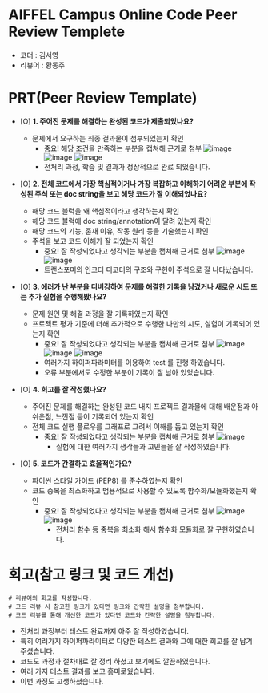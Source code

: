 # AIFFEL Campus Online Code Peer Review Templete
- 코더 : 김서영
- 리뷰어 : 황동주


# PRT(Peer Review Template)
- [O]  **1. 주어진 문제를 해결하는 완성된 코드가 제출되었나요?**
    - 문제에서 요구하는 최종 결과물이 첨부되었는지 확인
        - 중요! 해당 조건을 만족하는 부분을 캡쳐해 근거로 첨부
        ![image](https://github.com/user-attachments/assets/c4c6a309-60f6-4b99-bb22-30053bc17374)
        ![image](https://github.com/user-attachments/assets/8f13873c-db20-4dc2-be20-f680400f4b3a)
        ![image](https://github.com/user-attachments/assets/e93534e2-3249-442c-9a57-069b12271ba6)
        - 전처리 과정, 학습 및 결과가 정상적으로 완료 되었습니다.
        
    
- [O]  **2. 전체 코드에서 가장 핵심적이거나 가장 복잡하고 이해하기 어려운 부분에 작성된 
주석 또는 doc string을 보고 해당 코드가 잘 이해되었나요?**
    - 해당 코드 블럭을 왜 핵심적이라고 생각하는지 확인
    - 해당 코드 블럭에 doc string/annotation이 달려 있는지 확인
    - 해당 코드의 기능, 존재 이유, 작동 원리 등을 기술했는지 확인
    - 주석을 보고 코드 이해가 잘 되었는지 확인
        - 중요! 잘 작성되었다고 생각되는 부분을 캡쳐해 근거로 첨부
        ![image](https://github.com/user-attachments/assets/313677dc-e590-4092-b7b5-c15f4122bb52)
        ![image](https://github.com/user-attachments/assets/d1bdeeca-c29c-4da1-a195-fa66118c68af)
        - 트랜스포머의 인코더 디코더의 구조와 구현이 주석으로 잘 나타났습니다.


        
- [O]  **3. 에러가 난 부분을 디버깅하여 문제를 해결한 기록을 남겼거나
새로운 시도 또는 추가 실험을 수행해봤나요?**
    - 문제 원인 및 해결 과정을 잘 기록하였는지 확인
    - 프로젝트 평가 기준에 더해 추가적으로 수행한 나만의 시도, 
    실험이 기록되어 있는지 확인
        - 중요! 잘 작성되었다고 생각되는 부분을 캡쳐해 근거로 첨부
        ![image](https://github.com/user-attachments/assets/4598eb7f-e130-4810-a401-66b7a8dbc55b)
        ![image](https://github.com/user-attachments/assets/71454141-efb0-4cf1-ad59-a6fc80107a05)
        ![image](https://github.com/user-attachments/assets/2b85f97a-d3a6-483f-ad0e-cef354a8de14)
        - 여러가지 하이퍼파라미터를 이용하여 test 를 진행 하였습니다.
        - 오류 부분에서도 수정한 부분이 기록이 잘 남아 있었습니다.


        
- [O]  **4. 회고를 잘 작성했나요?**
    - 주어진 문제를 해결하는 완성된 코드 내지 프로젝트 결과물에 대해
    배운점과 아쉬운점, 느낀점 등이 기록되어 있는지 확인
    - 전체 코드 실행 플로우를 그래프로 그려서 이해를 돕고 있는지 확인
        - 중요! 잘 작성되었다고 생각되는 부분을 캡쳐해 근거로 첨부
          ![image](https://github.com/user-attachments/assets/6671fd7b-fe2f-4052-ab79-ac3b28be0822)
          - 실험에 대한 여러가지 생각들과 고민들을 잘 작성하였습니다.

        
- [O]  **5. 코드가 간결하고 효율적인가요?**
    - 파이썬 스타일 가이드 (PEP8) 를 준수하였는지 확인
    - 코드 중복을 최소화하고 범용적으로 사용할 수 있도록 함수화/모듈화했는지 확인
        - 중요! 잘 작성되었다고 생각되는 부분을 캡쳐해 근거로 첨부
          ![image](https://github.com/user-attachments/assets/509716a5-5cb6-43d3-bb44-e49d53c32089)
          ![image](https://github.com/user-attachments/assets/838b440b-5dde-4165-a4b6-9e27d5ef220d)
          - 전처리 함수 등 중복을 최소화 해서 함수화 모듈화로 잘 구현하였습니다.




# 회고(참고 링크 및 코드 개선)
```
# 리뷰어의 회고를 작성합니다.
# 코드 리뷰 시 참고한 링크가 있다면 링크와 간략한 설명을 첨부합니다.
# 코드 리뷰를 통해 개선한 코드가 있다면 코드와 간략한 설명을 첨부합니다.
```
- 전처리 과정부터 테스트 완료까지 아주 잘 작성하였습니다.
- 특히 여러가지 하이퍼파라미터로 다양한 테스트 결과와 그에 대한 회고를 잘 남겨 주셨습니다.
- 코드도 과정과 절차대로 잘 정리 하셨고 보기에도 깔끔하였습니다.
- 여러 가지 테스트 결과를 보고 흥미로웠습니다.
- 이번 과정도 고생하셨습니다.
